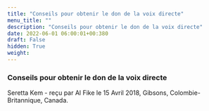 ```yaml
---
title: "Conseils pour obtenir le don de la voix directe"
menu_title: ""
description: "Conseils pour obtenir le don de la voix directe"
date: 2022-06-01 06:00:01+00:380
draft: False
hidden: True
weight:
---
```

### Conseils pour obtenir le don de la voix directe

Seretta Kem - reçu par Al Fike le 15 Avril 2018, Gibsons, Colombie-Britannique, Canada.



